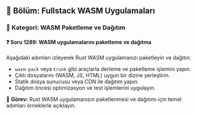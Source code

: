 ## 📘 Bölüm: Fullstack WASM Uygulamaları
### 🔹 Kategori: WASM Paketleme ve Dağıtım
#### ❓ Soru 1289: WASM uygulamalarını paketleme ve dağıtma

Aşağıdaki adımları izleyerek Rust WASM uygulamanızı paketleyin ve dağıtın:

- `wasm-pack` veya `trunk` gibi araçlarla derleme ve paketleme işlemini yapın.
- Çıktı dosyalarını (WASM, JS, HTML) uygun bir dizine yerleştirin.
- Statik dosya sunucusu veya CDN ile dağıtım yapın.
- Dağıtım öncesi optimizasyon ve test işlemlerini uygulayın.

🔧 **Görev:** Rust WASM uygulamanızın paketlenmesi ve dağıtımı için temel adımları örneklerle açıklayın.
